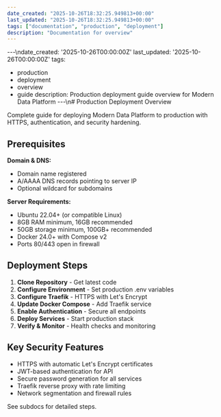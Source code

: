 ```yaml
---
date_created: "2025-10-26T18:32:25.949813+00:00"
last_updated: "2025-10-26T18:32:25.949813+00:00"
tags: ["documentation", "production", "deployment"]
description: "Documentation for overview"
---
```


---\ndate_created: '2025-10-26T00:00:00Z'
last_updated: '2025-10-26T00:00:00Z'
tags:

- production
- deployment
- overview
- guide
  description: Production deployment guide overview for Modern Data Platform
  ---\n# Production Deployment Overview

Complete guide for deploying Modern Data Platform to production with HTTPS, authentication, and security hardening.

## Prerequisites

**Domain & DNS:**

- Domain name registered
- A/AAAA DNS records pointing to server IP
- Optional wildcard for subdomains

**Server Requirements:**

- Ubuntu 22.04+ (or compatible Linux)
- 8GB RAM minimum, 16GB recommended
- 50GB storage minimum, 100GB+ recommended
- Docker 24.0+ with Compose v2
- Ports 80/443 open in firewall

## Deployment Steps

1. **Clone Repository** - Get latest code
2. **Configure Environment** - Set production .env variables
3. **Configure Traefik** - HTTPS with Let's Encrypt
4. **Update Docker Compose** - Add Traefik service
5. **Enable Authentication** - Secure all endpoints
6. **Deploy Services** - Start production stack
7. **Verify & Monitor** - Health checks and monitoring

## Key Security Features

- HTTPS with automatic Let's Encrypt certificates
- JWT-based authentication for API
- Secure password generation for all services
- Traefik reverse proxy with rate limiting
- Network segmentation and firewall rules

See subdocs for detailed steps.
